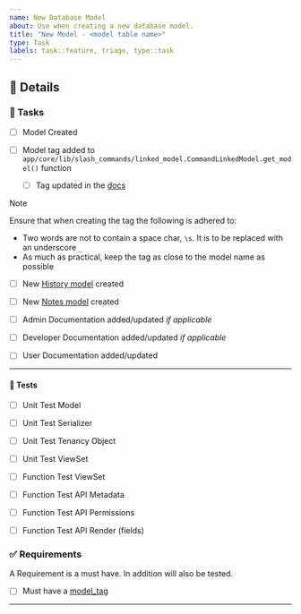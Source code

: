 ```yaml
---
name: New Database Model
about: Use when creating a new database model.
title: "New Model - <model table name>"
type: Task
labels: task::feature, triage, type::task
---
```


<!-- Add an intro -->


<!-- describe a use case if not covered in intro -->


## 📝 Details
<!-- 

Describe in detail the following:

- New model field
    - if foreign key field, what it's name will be or if it's not to be linked ensure specified and coded with `related_name = '+' to disable the link`. 
- How the UI will work, be layed out, new ui features etc
- custom permissions if required

-->


### 🚧 Tasks

<!-- Don't remove tasks strike them out. use `~~` before and after the item. i.e. `- ~~[ ] Model Created~~` note: don't include the list dash-->

- [ ] Model Created

- [ ] Model tag added to `app/core/lib/slash_commands/linked_model.CommandLinkedModel.get_model()` function

    - [ ] Tag updated in the [docs](https://nofusscomputing.com/projects/centurion_erp/user/core/markdown/#model-reference)

>[!note]
> Ensure that when creating the tag the following is adhered to:
> - Two words are not to contain a space char, `\s`. It is to be replaced with an underscore `_`
> - As much as practical, keep the tag as close to the model name as possible

- [ ] New [History model](https://nofusscomputing.com/projects/centurion_erp/development/core/model_history/) created 

- [ ] New [Notes model](https://nofusscomputing.com/projects/centurion_erp/development/core/model_notes/) created 

- [ ] Admin Documentation added/updated _if applicable_
- [ ] Developer Documentation added/updated _if applicable_
- [ ] User Documentation added/updated

---

<!-- Add additional tasks here and as a check box list -->



#### 🧪 Tests

- [ ] Unit Test Model
- [ ] Unit Test Serializer
- [ ] Unit Test Tenancy Object
- [ ] Unit Test ViewSet
- [ ] Function Test ViewSet
- [ ] Function Test API Metadata
- [ ] Function Test API Permissions
- [ ] Function Test API Render (fields)


### ✅ Requirements

A Requirement is a must have. In addition will also be tested.

- [ ] Must have a [model_tag](https://nofusscomputing.com/projects/centurion_erp/user/core/markdown/#model-reference)

---

<!-- Add additional requirement here and as a check box list -->
